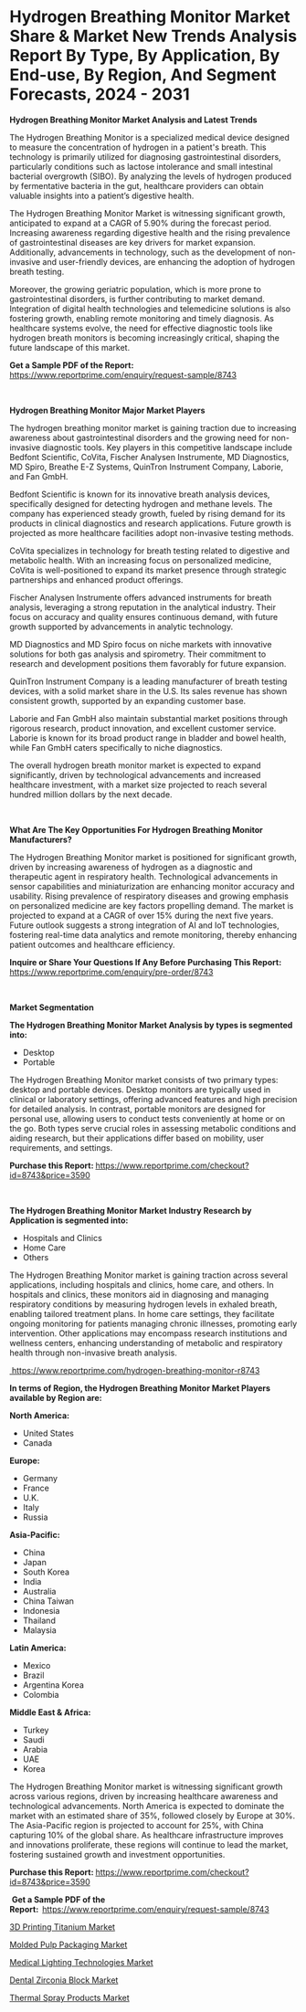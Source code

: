 <p><h1>Hydrogen Breathing Monitor Market Share & Market New Trends Analysis Report By Type, By Application, By End-use, By Region, And Segment Forecasts, 2024 - 2031</h1></p><p><strong>Hydrogen Breathing Monitor Market Analysis and Latest Trends</strong></p>
<p><p>The Hydrogen Breathing Monitor is a specialized medical device designed to measure the concentration of hydrogen in a patient's breath. This technology is primarily utilized for diagnosing gastrointestinal disorders, particularly conditions such as lactose intolerance and small intestinal bacterial overgrowth (SIBO). By analyzing the levels of hydrogen produced by fermentative bacteria in the gut, healthcare providers can obtain valuable insights into a patient’s digestive health.</p><p>The Hydrogen Breathing Monitor Market is witnessing significant growth, anticipated to expand at a CAGR of 5.90% during the forecast period. Increasing awareness regarding digestive health and the rising prevalence of gastrointestinal diseases are key drivers for market expansion. Additionally, advancements in technology, such as the development of non-invasive and user-friendly devices, are enhancing the adoption of hydrogen breath testing. </p><p>Moreover, the growing geriatric population, which is more prone to gastrointestinal disorders, is further contributing to market demand. Integration of digital health technologies and telemedicine solutions is also fostering growth, enabling remote monitoring and timely diagnosis. As healthcare systems evolve, the need for effective diagnostic tools like hydrogen breath monitors is becoming increasingly critical, shaping the future landscape of this market.</p></p>
<p><strong>Get a Sample PDF of the Report:&nbsp;</strong> <a href="https://www.reportprime.com/enquiry/request-sample/8743?utm_campaign=97&utm_medium=2&utm_source=Github&utm_content=ia&utm_term=16112024&utm_id=hydrogen-breathing-monitor">https://www.reportprime.com/enquiry/request-sample/8743</a></p>
<p>&nbsp;</p>
<p><strong>Hydrogen Breathing Monitor Major Market Players</strong></p>
<p><p>The hydrogen breathing monitor market is gaining traction due to increasing awareness about gastrointestinal disorders and the growing need for non-invasive diagnostic tools. Key players in this competitive landscape include Bedfont Scientific, CoVita, Fischer Analysen Instrumente, MD Diagnostics, MD Spiro, Breathe E-Z Systems, QuinTron Instrument Company, Laborie, and Fan GmbH.</p><p>Bedfont Scientific is known for its innovative breath analysis devices, specifically designed for detecting hydrogen and methane levels. The company has experienced steady growth, fueled by rising demand for its products in clinical diagnostics and research applications. Future growth is projected as more healthcare facilities adopt non-invasive testing methods.</p><p>CoVita specializes in technology for breath testing related to digestive and metabolic health. With an increasing focus on personalized medicine, CoVita is well-positioned to expand its market presence through strategic partnerships and enhanced product offerings.</p><p>Fischer Analysen Instrumente offers advanced instruments for breath analysis, leveraging a strong reputation in the analytical industry. Their focus on accuracy and quality ensures continuous demand, with future growth supported by advancements in analytic technology.</p><p>MD Diagnostics and MD Spiro focus on niche markets with innovative solutions for both gas analysis and spirometry. Their commitment to research and development positions them favorably for future expansion.</p><p>QuinTron Instrument Company is a leading manufacturer of breath testing devices, with a solid market share in the U.S. Its sales revenue has shown consistent growth, supported by an expanding customer base.</p><p>Laborie and Fan GmbH also maintain substantial market positions through rigorous research, product innovation, and excellent customer service. Laborie is known for its broad product range in bladder and bowel health, while Fan GmbH caters specifically to niche diagnostics.</p><p>The overall hydrogen breath monitor market is expected to expand significantly, driven by technological advancements and increased healthcare investment, with a market size projected to reach several hundred million dollars by the next decade.</p></p>
<p>&nbsp;</p>
<p><strong>What Are The Key Opportunities For Hydrogen Breathing Monitor Manufacturers?</strong></p>
<p><p>The Hydrogen Breathing Monitor market is positioned for significant growth, driven by increasing awareness of hydrogen as a diagnostic and therapeutic agent in respiratory health. Technological advancements in sensor capabilities and miniaturization are enhancing monitor accuracy and usability. Rising prevalence of respiratory diseases and growing emphasis on personalized medicine are key factors propelling demand. The market is projected to expand at a CAGR of over 15% during the next five years. Future outlook suggests a strong integration of AI and IoT technologies, fostering real-time data analytics and remote monitoring, thereby enhancing patient outcomes and healthcare efficiency.</p></p>
<p><strong>Inquire or Share Your Questions If Any Before Purchasing This Report:</strong> <a href="https://www.reportprime.com/enquiry/pre-order/8743?utm_campaign=97&utm_medium=2&utm_source=Github&utm_content=ia&utm_term=16112024&utm_id=hydrogen-breathing-monitor">https://www.reportprime.com/enquiry/pre-order/8743</a></p>
<p>&nbsp;</p>
<p><strong>Market Segmentation</strong></p>
<p><strong>The Hydrogen Breathing Monitor Market Analysis by types is segmented into:</strong></p>
<p><ul><li>Desktop</li><li>Portable</li></ul></p>
<p><p>The Hydrogen Breathing Monitor market consists of two primary types: desktop and portable devices. Desktop monitors are typically used in clinical or laboratory settings, offering advanced features and high precision for detailed analysis. In contrast, portable monitors are designed for personal use, allowing users to conduct tests conveniently at home or on the go. Both types serve crucial roles in assessing metabolic conditions and aiding research, but their applications differ based on mobility, user requirements, and settings.</p></p>
<p><strong>Purchase this Report:&nbsp;</strong><a href="https://www.reportprime.com/checkout?id=8743&price=3590&utm_campaign=97&utm_medium=2&utm_source=Github&utm_content=ia&utm_term=16112024&utm_id=hydrogen-breathing-monitor">https://www.reportprime.com/checkout?id=8743&price=3590</a></p>
<p>&nbsp;</p>
<p><strong>The Hydrogen Breathing Monitor Market Industry Research by Application is segmented into:</strong></p>
<p><ul><li>Hospitals and Clinics</li><li>Home Care</li><li>Others</li></ul></p>
<p><p>The Hydrogen Breathing Monitor market is gaining traction across several applications, including hospitals and clinics, home care, and others. In hospitals and clinics, these monitors aid in diagnosing and managing respiratory conditions by measuring hydrogen levels in exhaled breath, enabling tailored treatment plans. In home care settings, they facilitate ongoing monitoring for patients managing chronic illnesses, promoting early intervention. Other applications may encompass research institutions and wellness centers, enhancing understanding of metabolic and respiratory health through non-invasive breath analysis.</p></p>
<p><a href="https://www.reportprime.com/hydrogen-breathing-monitor-r8743?utm_campaign=97&utm_medium=2&utm_source=Github&utm_content=ia&utm_term=16112024&utm_id=hydrogen-breathing-monitor">&nbsp;https://www.reportprime.com/hydrogen-breathing-monitor-r8743</a></p>
<p><strong>In terms of Region, the Hydrogen Breathing Monitor Market Players available by Region are:</strong></p>
<p>
    <p> <strong> North America: </strong>
        <ul>
            <li>United States</li>
            <li>Canada</li>
        </ul>
        </p> 
    <p> <strong> Europe: </strong>
        <ul>
            <li>Germany</li>
            <li>France</li>
            <li>U.K.</li>
            <li>Italy</li>
            <li>Russia</li>
        </ul>
        </p> 
    <p> <strong> Asia-Pacific: </strong>
        <ul>
            <li>China</li>
            <li>Japan</li>
            <li>South Korea</li>
            <li>India</li>
            <li>Australia</li>
            <li>China Taiwan</li>
            <li>Indonesia</li>
            <li>Thailand</li>
            <li>Malaysia</li>
        </ul>
        </p> 
    <p> <strong> Latin America: </strong>
        <ul>
            <li>Mexico</li>
            <li>Brazil</li>
            <li>Argentina Korea</li>
            <li>Colombia</li>
        </ul>
        </p> 
    <p> <strong> Middle East & Africa: </strong>
        <ul>
            <li>Turkey</li>
            <li>Saudi</li>
            <li>Arabia</li>
            <li>UAE</li>
            <li>Korea</li>
        </ul>
    </p>
    </p>
<p><p>The Hydrogen Breathing Monitor market is witnessing significant growth across various regions, driven by increasing healthcare awareness and technological advancements. North America is expected to dominate the market with an estimated share of 35%, followed closely by Europe at 30%. The Asia-Pacific region is projected to account for 25%, with China capturing 10% of the global share. As healthcare infrastructure improves and innovations proliferate, these regions will continue to lead the market, fostering sustained growth and investment opportunities.</p></p>
<p><strong>Purchase this Report: </strong><a href="https://www.reportprime.com/checkout?id=8743&price=3590&utm_campaign=97&utm_medium=2&utm_source=Github&utm_content=ia&utm_term=16112024&utm_id=hydrogen-breathing-monitor">https://www.reportprime.com/checkout?id=8743&price=3590</a></p>
<p>&nbsp;<strong>Get a Sample PDF of the Report:&nbsp;&nbsp;</strong><a href="https://www.reportprime.com/enquiry/request-sample/8743?utm_campaign=97&utm_medium=2&utm_source=Github&utm_content=ia&utm_term=16112024&utm_id=hydrogen-breathing-monitor">https://www.reportprime.com/enquiry/request-sample/8743</a></p>
<p><strong></strong></p>
<p><p><a href="https://www.linkedin.com/pulse/regional-adaptations-global-3d-printing-titanium-market-sytwf?utm_campaign=97&utm_medium=2&utm_source=Github&utm_content=ia&utm_term=16112024&utm_id=hydrogen-breathing-monitor">3D Printing Titanium Market</a></p><p><a href="https://issuu.com/reportprime-2/docs/molded-pulp-packaging-market-size-2_79dba131920243?utm_campaign=97&utm_medium=2&utm_source=Github&utm_content=ia&utm_term=16112024&utm_id=hydrogen-breathing-monitor">Molded Pulp Packaging Market</a></p><p><a href="https://issuu.com/reportprime-2/docs/medical-lighting-technologies-marke_3eadb115ee20c6?utm_campaign=97&utm_medium=2&utm_source=Github&utm_content=ia&utm_term=16112024&utm_id=hydrogen-breathing-monitor">Medical Lighting Technologies Market</a></p><p><a href="https://github.com/ParvinKhatun77/Market-Research-Report-List-1/blob/main/dental-zirconia-block-market.md?utm_campaign=97&utm_medium=2&utm_source=Github&utm_content=ia&utm_term=16112024&utm_id=hydrogen-breathing-monitor">Dental Zirconia Block Market</a></p><p><a href="https://www.linkedin.com/pulse/thermal-spray-products-market-size-status-forecast-2024-2031-ve1nf?utm_campaign=97&utm_medium=2&utm_source=Github&utm_content=ia&utm_term=16112024&utm_id=hydrogen-breathing-monitor">Thermal Spray Products Market</a></p></p>